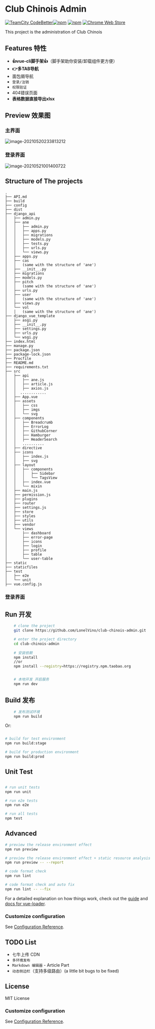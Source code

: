 # Club Chinois Admin

[![TeamCity CodeBetter](https://img.shields.io/teamcity/codebetter/bt428.svg)![npm](https://img.shields.io/npm/dw/localeval.svg)]() [![npm](https://img.shields.io/npm/v/npm.svg)]() [![Chrome Web Store](https://img.shields.io/chrome-web-store/stars/nimelepbpejjlbmoobocpfnjhihnpked.svg)]()

This project is the administration of Club Chinois

## Features 特性

- **👍vue-cli脚手架👍**（脚手架助你安装/卸载组件更方便）
- **👉多TAB导航**
- 面包屑导航
- `登录/注销`
- `权限验证`
- 404错误页面
- **表格数据直接导出xlsx**

## Preview 效果图

### 主界面

![image-20210520233813212](https://cdn.jsdelivr.net/gh/LonelVino/CDN@1.4.5/ClubChinois/club-chinois-admin-dashboard.png)

### 登录界面

![image-20210521001400722](https://cdn.jsdelivr.net/gh/LonelVino/CDN@1.4.5/ClubChinois/club-chinois-admin-login.png)

## Structure of The projects

```
.
├── API.md
├── build
├── config
├── dist
├── django_api
│   ├── admin.py
│   ├── ane
│   │   ├── admin.py
│   │   ├── apps.py
│   │   ├── migrations
│   │   ├── models.py
│   │   ├── tests.py
│   │   ├── urls.py
│   │   └── views.py
│   ├── apps.py
│   ├── cas
│   │   (same with the structure of 'ane')
│   ├── __init__.py
│   ├── migrations
│   ├── models.py
│   ├── pitch
│   │   (same with the structure of 'ane')
│   ├── urls.py
│   ├── user
│   │   (same with the structure of 'ane')
│   ├── views.py
│   └── vol
│   │   (same with the structure of 'ane')
├── django_vue_template
│   ├── asgi.py
│   ├── __init__.py
│   ├── settings.py
│   ├── urls.py
│   └── wsgi.py
├── index.html
├── manage.py
├── package.json
├── package-lock.json
├── Procfile
├── README.md
├── requirements.txt
├── src
│   ├── api
│   │   ├── ane.js
│   │   ├── article.js
│   │   ├── axios.js
│   │  ............
│   ├── App.vue
│   ├── assets
│   │   ├── css
│   │   ├── imgs
│   │   └── svg
│   ├── components
│   │   ├── Breadcrumb
│   │   ├── ErrorLog
│   │   ├── GithubCorner
│   │   ├── Hamburger
│   │   ├── HeaderSearch
│   │   ..........
│   ├── directive
│   ├── icons
│   │   ├── index.js
│   │   ├── svg
│   ├── layout
│   │   ├── components
│   │   │   ├── Sidebar
│   │   │   └── TagsView
│   │   ├── index.vue
│   │   └── mixin
│   ├── main.js
│   ├── permission.js
│   ├── plugins
│   ├── router
│   ├── settings.js
│   ├── store
│   ├── styles
│   ├── utils
│   ├── vendor
│   └── views
│       ├── dashboard
│       ├── error-page
│       ├── icons
│       ├── login
│       ├── profile
│       ├── table
│       └── user-table
├── static
├── staticfiles
├── test
│   ├── e2e
│   └── unit
├── vue.config.js
```

### 登录界面

## Run 开发

```bash
    # clone the project
    git clone https://github.com/LonelVino/club-chinois-admin.git

    # enter the project directory
    cd club-chinois-admin
    
    # 安装依赖
    npm install
    //or 
    npm install --registry=https://registry.npm.taobao.org


    # 本地开发 开启服务
    npm run dev
```

## Build 发布

```bash
    # 发布测试环境 
    npm run build
```

Or:

```bash

# build for test environment
npm run build:stage

# build for production environment
npm run build:prod

```

## Unit Test

```bash

# run unit tests
npm run unit

# run e2e tests
npm run e2e

# run all tests
npm test
```

## Advanced

```bash
# preview the release environment effect
npm run preview

# preview the release environment effect + static resource analysis
npm run preview -- --report

# code format check
npm run lint

# code format check and auto fix
npm run lint -- --fix
```

For a detailed explanation on how things work, check out the [guide](http://vuejs-templates.github.io/webpack/) and [docs for vue-loader](http://vuejs.github.io/vue-loader).

### Customize configuration

See [Configuration Reference](https://cli.vuejs.org/config/).

## TODO List

- 七牛上传 CDN
- `多环境发布`
- `Markdown 编辑器` - Article Part
- `动态侧边栏`（支持多级路由）(a little bit bugs to be fixed)

## License

MIT License

### Customize configuration

See [Configuration Reference](https://cli.vuejs.org/config/).


